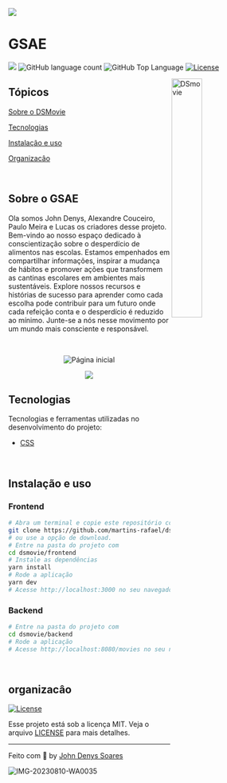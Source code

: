 ![](https://i.imgur.com/eBc4F6O.png)
# GSAE

<p>
  <img src="https://img.shields.io/badge/made%20by-John%20Denys%20Soares-793ef9?style=flat-square">
  <img alt="GitHub language count" src="https://user-images.githubusercontent.com/105563572/216619749-510f88a3-8c96-4816-9ff5-e0fafe85ed4b.svg">
  <img alt="GitHub Top Language" src="https://user-images.githubusercontent.com/105563572/216620555-a3cee9f6-5f1f-48b7-9c0a-35140a413dbb.svg">
  <a href="https://opensource.org/licenses/MIT">
    <img alt="License" src="https://user-images.githubusercontent.com/105563572/216620974-e37e4cb0-6fd0-4005-8a43-7f64dd6c02eb.svg">
  </a>
</p>

<img align="right" src="https://github.com/johndj68/gsae/assets/105563572/b101da3d-654b-4556-b4fa-29557ea3905e" width="35%" alt="DSmovie">

## Tópicos 

[Sobre o DSMovie](#sobre-o-dsmovie)

[Tecnologias](#tecnologias)

[Instalação e uso](#instalação-e-uso)

[Organizacâo](#organizacâo)

<br>


## Sobre o GSAE

Ola somos John Denys, Alexandre Couceiro, Paulo Meira e Lucas os criadores desse projeto.
Bem-vindo ao nosso espaço dedicado à conscientização sobre o desperdício de alimentos nas escolas.
Estamos empenhados em compartilhar informações, inspirar a mudança de hábitos
e promover ações que transformem as cantinas escolares em ambientes mais sustentáveis.
Explore nossos recursos e histórias de sucesso para aprender como cada escolha pode contribuir
para um futuro onde cada refeição conta e o desperdício é reduzido ao mínimo. Junte-se a nós nesse
movimento por um mundo mais consciente e responsável.

<br>

<p align="center">
  <img src="https://github.com/johndj68/gsae/assets/105563572/b101da3d-654b-4556-b4fa-29557ea3905e" alt="Página inicial">
</p>

<p align="center">
  <img src="https://github.com/johndj68/gsae/assets/105563572/4a15ecc9-2729-4b68-a597-a664b5d711be">
</p>


## Tecnologias

Tecnologias e ferramentas utilizadas no desenvolvimento do projeto:

- [CSS](https://tailwindcss.com/)

<br>


## Instalação e uso

### Frontend

```bash
# Abra um terminal e copie este repositório com o comando
git clone https://github.com/martins-rafael/dsmovie.git
# ou use a opção de download.
# Entre na pasta do projeto com 
cd dsmovie/frontend
# Instale as dependências
yarn install
# Rode a aplicação
yarn dev
# Acesse http://localhost:3000 no seu navegador.
```

### Backend

```bash
# Entre na pasta do projeto com 
cd dsmovie/backend
# Rode a aplicação
# Acesse http://localhost:8080/movies no seu navegador.
```

<br>



## organizacâo
<a href="">
    <img alt="License" src="https://user-images.githubusercontent.com/105563572/216620974-e37e4cb0-6fd0-4005-8a43-7f64dd6c02eb.svg">
</a>

<br>

Esse projeto está sob a licença MIT. Veja o arquivo [LICENSE](/LICENSE) para mais detalhes.

---

Feito com :purple_heart: by [John Denys Soares](https://github.com/johndj68)






![IMG-20230810-WA0035](https://github.com/johndj68/gsae/assets/105563572/530201b4-b016-4e71-b246-ca7159f43a5b)


